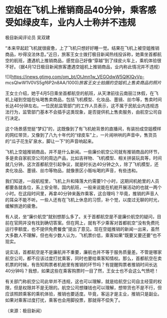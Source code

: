 # 空姐在飞机上推销商品40分钟，乘客感受如绿皮车，业内人士称并不违规

极目新闻评论员 吴双建

“本来早起赶飞机就很疲惫，上了飞机只想好好睡一觉。结果在飞机上被空姐推销商品，吵得没法休息。”近日，旅客王女士拨打极目新闻热线投诉称，她乘坐首都航空的航班，遭遇机上推销商品，感觉自己好像“穿越”到了绿皮火车上，乘机体验很不好。（据4月12日极目新闻旅客遭遇空姐机上推销商品，业内称此情况并不违规）

![](https://inews.gtimg.com/om_bt/OtJmn1w_VEGOdwW5QlKIQvVp-
mcsQlwW1V0VS5gf6P2n8AA/1000)_旅客王女士拍摄的空姐机上售卖商品的照片_

王女士介绍，她于4月5日乘坐首都航空的航班，从天津前往云南丽江休假，在飞机上碰到空姐在吆喝售卖商品，包括飞机模型、化妆品、墨镜、丝巾等，售卖时间长达40分钟左右。一位民航监管部门的工作人员表示，这不属于民航业内违规违法行为，监管部门基本不会插手这类现象，是否提供机上售卖服务，由航空公司自行决定。

这个场景感觉挺“梦幻”的，这既像到了有飞机舱背景的直播间，有装扮成空姐模样的网红带货，又像到了八九十年代的“绿皮车”上，一片闹哄哄的声音中，售货员的“瓜子花生矿泉水，脚让一下”的声音响起来。

飞机上空姐推销商品，并不是什么新闻。一些廉价航空公司就有推销商品的环节，多是卖自家航空公司的周边产品，比如吉祥物、飞机模型、相关拼装玩具等，时间就几分钟。这次首都航空引起争议，就是时长达40分钟之久，除了飞机模型，还卖化妆品、墨镜、丝巾等物品，就像景区小贩吆喝的声音，有些违和。

我们知道，一段航程里，飞机上升和降落大约需要1个小时，这期间机舱里的人员都要各就各位，系上安全带。国内航班，一般来说能在机舱开展活动的也就一两个小时。在这段时间里，再拿40分钟来轰炸乘客，这合理吗？毕竟，推销的声音人的耳朵不能不听。一些人还有在飞机上休息的习惯，补个觉，以度过无聊的时光，缓解旅途的疲惫。

有人说，坐“廉价航空”就别想那么多了。关于首都航空是不是廉价航空的疑问，目前在官网并没有找到确切答案。但在网上，就有不少乘客对首都航空“没有免费托运行李额度，也不提供免费餐食”提出了意见。现在空姐推销的新闻一出来，虽然大多数人不理解，但也有少数人认为，飞机票价低，乘客如果“既要又要还要”也不现实。

说实话，首都航空是不是廉航并不重要，廉航也并不等于服务质量差。不管是哪家航空公司，都不应该过度打扰乘客，同时也要给乘客知情权。那么，首都航空在卖机票的时候，有告知购票者机舱里有推销的环节吗？有提醒购票者推销时间长达40分钟吗？我想，如果这些在乘客购票时一目了然，王女士也不会这么气愤吧！

有关部门称航空公司此举并不违规，这也可以理解，就是给航空公司自主经营的权限，但是权限并不是无限的。航空公司想赚钱也可以理解，想带货也不是不行，但应该照顾乘客的乘机体验，推销也要适度。毕竟，客运才是主业，推销只是副业。如果对乘客过度打扰，乘客也会用脚投票，那就得不偿失了。

（来源：极目新闻）

